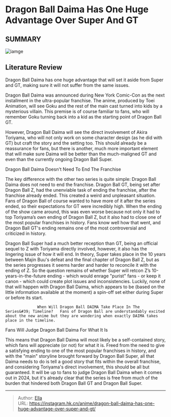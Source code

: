 # Dragon Ball Daima Has One Huge Advantage Over Super And GT


## SUMMARY 

![iamge](https://static1.srcdn.com/wordpress/wp-content/uploads/2023/10/goku-from-dragon-ball-daima-gt-and-super.jpg)

## Literature Review

Dragon Ball Daima has one huge advantage that will set it aside from Super and GT, making sure it will not suffer from the same issues.





Dragon Ball Daima was announced during New York Comic-Con as the next installment in the ultra-popular franchise. The anime, produced by Toei Animation, will see Goku and the rest of the main cast turned into kids by a mysterious villain. This premise is of course familiar to fans, who will remember Goku turning back into a kid as the starting point of Dragon Ball GT.




          

However, Dragon Ball Daima will see the direct involvement of Akira Toriyama, who will not only work on some character design (as he did with GT) but craft the story and the setting too. This should already be a reassurance for fans, but there is another, much more important element that will make sure Daima will be better than the much-maligned GT and even than the currently ongoing Dragon Ball Super.


 Dragon Ball Daima Doesn&#39;t Need To End The Franchise 
          

The key difference with the other two series is quite simple: Dragon Ball Daima does not need to end the franchise. Dragon Ball GT, being set after Dragon Ball Z, had the unenviable task of ending the franchise, after the franchise already ended. This created a weird and unpleasant situation. Fans of Dragon Ball of course wanted to have more of it after the series ended, so their expectations for GT were incredibly high. When the ending of the show came around, this was even worse because not only it had to top Toriyama’s own ending of Dragon Ball Z, but it also had to close one of the most popular franchises in history. Fans know well how that went, and Dragon Ball GT&#39;s ending remains one of the most controversial and criticized in history.




Dragon Ball Super had a much better reception than GT, being an official sequel to Z with Toriyama directly involved, however, it also has the lingering issue of how it will end. In theory, Super takes place in the 10 years between Majin Buu&#39;s defeat and the final chapter of Dragon Ball Z, but as the series progresses it seems harder and harder to reconcile it with the ending of Z. So the question remains of whether Super will retcon Z’s 10-years-in-the-future ending - which would enrage &#34;purist&#34; fans - or keep it canon - which could create plot issues and inconsistencies. Luckily, none of that will happen with Dragon Ball Daima, which appears to be (based on the little information available at the moment) a spin-off set either during Super or before its start.

                  When Will Dragon Ball DAIMA Take Place In The Series&#39; Timeline?   Fans of Dragon Ball are understandably excited about the new anime but they are wondering when exactly DAIMA takes place in the timeline.   






 Fans Will Judge Dragon Ball Daima For What It Is 
          

This means that Dragon Ball Daima will most likely be a self-contained story, which fans will appreciate (or not) for what it is. Freed from the need to give a satisfying ending to one of the most popular franchises in history, and with the &#34;main&#34; storyline brought forward by Dragon Ball Super, all that Daima needs to do is tell a good story that fits within the overall franchise, and considering Toriyama&#39;s direct involvement, this should be all but guaranteed. It will be up to fans to judge Dragon Ball Daima when it comes out in 2024, but it&#39;s already clear that the series is free from much of the burden that hindered both Dragon Ball GT and Dragon Ball Super.



---

> Author: [Ella](https://instagram.hk.cn/)  
> URL: https://instagram.hk.cn/anime/dragon-ball-daima-has-one-huge-advantage-over-super-and-gt/  

